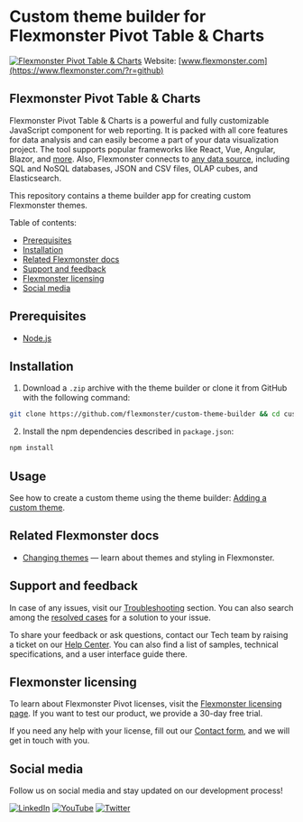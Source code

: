 # Custom theme builder for Flexmonster Pivot Table & Charts
[![Flexmonster Pivot Table & Charts](https://cdn.flexmonster.com/landing.png)](https://www.flexmonster.com/?r=github)
Website: [www.flexmonster.com](https://www.flexmonster.com/?r=github)

## Flexmonster Pivot Table & Charts

Flexmonster Pivot Table & Charts is a powerful and fully customizable JavaScript component for web reporting. It is packed with all core features for data analysis and can easily become a part of your data visualization project. The tool supports popular frameworks like React, Vue, Angular, Blazor, and [more](https://www.flexmonster.com/doc/available-tutorials-integration/?r=github). Also, Flexmonster connects to [any data source](https://www.flexmonster.com/doc/supported-data-sources/?r=github), including SQL and NoSQL databases, JSON and CSV files, OLAP cubes, and Elasticsearch.

This repository contains a theme builder app for creating custom Flexmonster themes.

Table of contents:

- [Prerequisites](#prerequisites)
- [Installation](#installation)
- [Related Flexmonster docs](#related-flexmonster-docs)
- [Support and feedback](#support-and-feedback)
- [Flexmonster licensing](#flexmonster-licensing)
- [Social media](#social-media)

## Prerequisites

- [Node.js](https://nodejs.org/en)

## Installation

1. Download a `.zip` archive with the theme builder or clone it from GitHub with the following command:

```bash
git clone https://github.com/flexmonster/custom-theme-builder && cd custom-theme-builder
```

2. Install the npm dependencies described in `package.json`: 

```bash
npm install
```

## Usage

See how to create a custom theme using the theme builder: [Adding a custom theme](https://www.flexmonster.com/doc/customizing-appearance?r=github/#new-theme).

## Related Flexmonster docs

- [Changing themes](https://www.flexmonster.com/doc/customizing-appearance/?r=github) — learn about themes and styling in Flexmonster.

## Support and feedback

In case of any issues, visit our [Troubleshooting](https://www.flexmonster.com/doc/typical-errors?r=github) section. You can also search among the [resolved cases](https://www.flexmonster.com/technical-support?r=github) for a solution to your issue.

To share your feedback or ask questions, contact our Tech team by raising a ticket on our [Help Center](https://www.flexmonster.com/help-center?r=github). You can also find a list of samples, technical specifications, and a user interface guide there.

## Flexmonster licensing

To learn about Flexmonster Pivot licenses, visit the [Flexmonster licensing page](https://www.flexmonster.com/pivot-table-editions-and-pricing?r=github). 
If you want to test our product, we provide a 30-day free trial.

If you need any help with your license, fill out our [Contact form](https://www.flexmonster.com/contact-our-team?r=github), and we will get in touch with you.

## Social media

Follow us on social media and stay updated on our development process!

[![LinkedIn](https://img.shields.io/badge/LinkedIn-blue?style=for-the-badge&logo=linkedin&logoColor=white)](https://linkedin.com/company/flexmonster) [![YouTube](https://img.shields.io/badge/YouTube-red?style=for-the-badge&logo=youtube&logoColor=white)](https://youtube.com/user/FlexMonsterPivot) [![Twitter](https://img.shields.io/badge/Twitter-blue?style=for-the-badge&logo=twitter&logoColor=white)](https://twitter.com/flexmonster)
